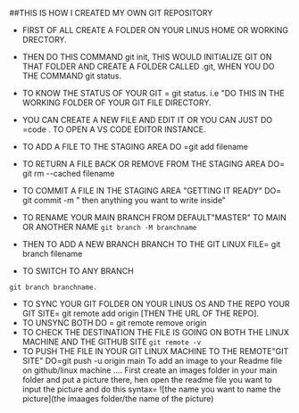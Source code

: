 ##THIS IS HOW I CREATED MY OWN GIT REPOSITORY

- FIRST OF ALL CREATE A FOLDER ON YOUR LINUS HOME OR WORKING DRECTORY. 
- THEN DO THIS COMMAND git init, THIS WOULD INITIALIZE GIT ON THAT FOLDER AND CREATE A FOLDER CALLED .git, WHEN YOU DO THE COMMAND git  status.

- TO KNOW THE STATUS OF YOUR GIT = git status. i.e "DO THIS IN THE WORKING FOLDER OF YOUR GIT FILE DIRECTORY.
- YOU CAN CREATE A NEW FILE AND EDIT IT OR YOU CAN JUST DO =code . TO OPEN A VS CODE EDITOR INSTANCE.
- TO ADD A FILE TO THE STAGING AREA DO =git add filename
- TO RETURN A FILE BACK OR REMOVE FROM THE STAGING AREA DO= git rm --cached filename
- TO COMMIT A FILE IN THE STAGING AREA "GETTING IT READY" DO= git commit -m " then anything you want to write inside"
- TO RENAME YOUR MAIN BRANCH FROM DEFAULT"MASTER" TO MAIN OR ANOTHER NAME ```git branch -M branchname```
- THEN TO ADD A NEW BRANCH BRANCH TO THE GIT LINUX FILE= git branch filename
- TO SWITCH TO ANY BRANCH 
```bashls 
git branch branchname.
```

- TO SYNC YOUR GIT FOLDER ON YOUR LINUS OS AND THE REPO YOUR GIT SITE= git remote add origin [THEN THE URL OF THE REPO].
- TO UNSYNC BOTH DO = git remote remove origin
- TO CHECK THE DESTINATION THE FILE IS GOING ON BOTH THE LINUX MACHINE AND THE GITHUB SITE ```git remote -v```
- TO PUSH THE FILE IN YOUR GIT LINUX MACHINE TO THE REMOTE"GIT SITE" DO=git push -u origin main
To add an image to your Readme file on github/linux machine .... First create an images folder in your main folder and put a picture there, hen open the readme file you want to input the picture and do this syntax= ![the name you want to name the picture](the imaages folder/the name of the picture)